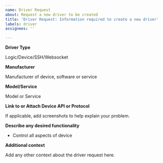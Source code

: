 ```yaml
---
name: Driver Request
about: Request a new driver to be created
title: 'Driver Request: Information required to create a new driver'
labels: driver
assignees: ''

---
```


**Driver Type**

Logic/Device/SSH/Websocket

**Manufacturer**

Manufacturer of device, software or service

**Model/Service**

Model or Service

**Link to or Attach Device API or Protocol**

If applicable, add screenshots to help explain your problem.

**Describe any desired functionality**

- Control all aspects of device

**Additional context**

Add any other context about the driver request here.

